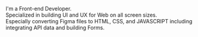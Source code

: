 I'm a Front-end Developer.  
Specialized in building UI and UX for Web on all screen sizes.  
Especially converting Figma files to HTML, CSS, and JAVASCRIPT including integrating API data and building Forms.
